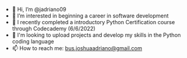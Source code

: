 - 👋 Hi, I’m @jadriano09
- 👀 I’m interested in beginning a career in software development
- 🌱 I recently completed a introductory Python Certification course through Codecademy (6/6/2022) 
- 💞️ I'm looking to upload projects and develop my skills in the Python coding language 
- 📫 How to reach me: bus.joshuaadriano@gmail.com

<!---
jadriano09/jadriano09 is a ✨ special ✨ repository because its `README.md` (this file) appears on your GitHub profile.
You can click the Preview link to take a look at your changes.
--->
